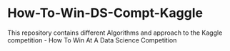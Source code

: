 # How-To-Win-DS-Compt-Kaggle
This repository contains different Algorithms and approach to the Kaggle competition - How To Win At A Data Science Competition
